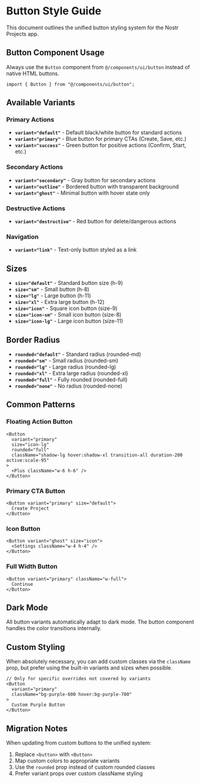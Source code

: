 # Button Style Guide

This document outlines the unified button styling system for the Nostr Projects app.

## Button Component Usage

Always use the `Button` component from `@/components/ui/button` instead of native HTML buttons.

```tsx
import { Button } from "@/components/ui/button";
```

## Available Variants

### Primary Actions
- **`variant="default"`** - Default black/white button for standard actions
- **`variant="primary"`** - Blue button for primary CTAs (Create, Save, etc.)
- **`variant="success"`** - Green button for positive actions (Confirm, Start, etc.)

### Secondary Actions
- **`variant="secondary"`** - Gray button for secondary actions
- **`variant="outline"`** - Bordered button with transparent background
- **`variant="ghost"`** - Minimal button with hover state only

### Destructive Actions
- **`variant="destructive"`** - Red button for delete/dangerous actions

### Navigation
- **`variant="link"`** - Text-only button styled as a link

## Sizes

- **`size="default"`** - Standard button size (h-9)
- **`size="sm"`** - Small button (h-8)
- **`size="lg"`** - Large button (h-11)
- **`size="xl"`** - Extra large button (h-12)
- **`size="icon"`** - Square icon button (size-9)
- **`size="icon-sm"`** - Small icon button (size-8)
- **`size="icon-lg"`** - Large icon button (size-11)

## Border Radius

- **`rounded="default"`** - Standard radius (rounded-md)
- **`rounded="sm"`** - Small radius (rounded-sm)
- **`rounded="lg"`** - Large radius (rounded-lg)
- **`rounded="xl"`** - Extra large radius (rounded-xl)
- **`rounded="full"`** - Fully rounded (rounded-full)
- **`rounded="none"`** - No radius (rounded-none)

## Common Patterns

### Floating Action Button
```tsx
<Button
  variant="primary"
  size="icon-lg"
  rounded="full"
  className="shadow-lg hover:shadow-xl transition-all duration-200 active:scale-95"
>
  <Plus className="w-6 h-6" />
</Button>
```

### Primary CTA Button
```tsx
<Button variant="primary" size="default">
  Create Project
</Button>
```

### Icon Button
```tsx
<Button variant="ghost" size="icon">
  <Settings className="w-4 h-4" />
</Button>
```

### Full Width Button
```tsx
<Button variant="primary" className="w-full">
  Continue
</Button>
```

## Dark Mode

All button variants automatically adapt to dark mode. The button component handles the color transitions internally.

## Custom Styling

When absolutely necessary, you can add custom classes via the `className` prop, but prefer using the built-in variants and sizes when possible.

```tsx
// Only for specific overrides not covered by variants
<Button
  variant="primary"
  className="bg-purple-600 hover:bg-purple-700"
>
  Custom Purple Button
</Button>
```

## Migration Notes

When updating from custom buttons to the unified system:
1. Replace `<button>` with `<Button>`
2. Map custom colors to appropriate variants
3. Use the `rounded` prop instead of custom rounded classes
4. Prefer variant props over custom className styling